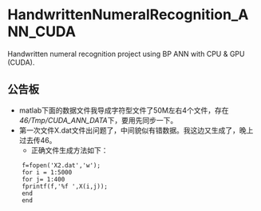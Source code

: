 HandwrittenNumeralRecognition_ANN_CUDA
======================================

Handwritten numeral recognition project using BP ANN with CPU &amp; GPU (CUDA).  


## 公告板

* matlab下面的数据文件我导成字符型文件了50M左右4个文件，存在*46/Tmp/CUDA_ANN_DATA*下，要用先同步一下。
* 第一次文件X.dat文件出问题了，中间貌似有错数据。我这边又生成了，晚上过去传46。
	* 正确文件生成方法如下：
	
```
	f=fopen('X2.dat','w');
	for i = 1:5000
	for j= 1:400
	fprintf(f,'%f ',X(i,j));
	end
	end

```